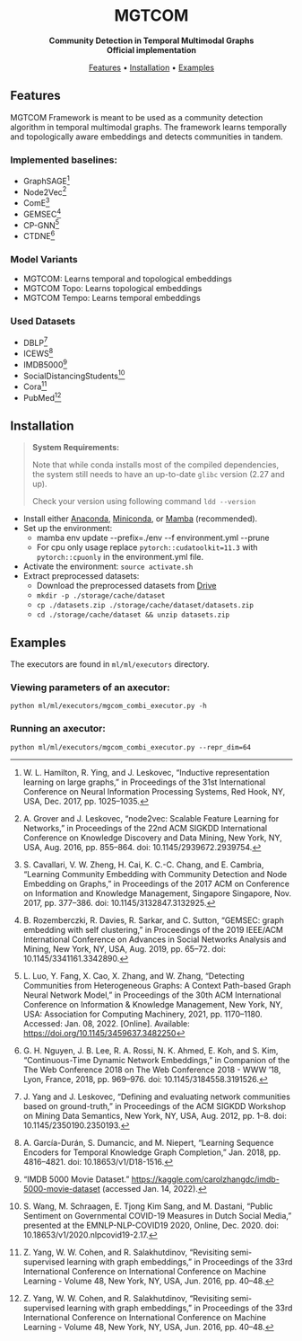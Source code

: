 <!-- markdownlint-disable -->
<div id="top"></div>
<div align="center">
    <h1>MGTCOM</h1>
    <p>
        <b>Community Detection in Temporal
Multimodal Graphs</br>Official implementation</b>
    </p>
</div>
<p align="center">
  <a href="#features">Features</a> •
  <a href="#installation">Installation</a> •
  <a href="#examples">Examples</a>
</p>
<!-- markdownlint-enable -->

## Features
MGTCOM Framework is meant to be used as a community detection algorithm in temporal multimodal graphs.
The framework learns temporally and topologically aware embeddings and detects communities in tandem.

### Implemented baselines:

* GraphSAGE[^1]
* Node2Vec[^2]
* ComE[^3]
* GEMSEC[^4]
* CP-GNN[^5]
* CTDNE[^6]

[^1]: W. L. Hamilton, R. Ying, and J. Leskovec, “Inductive representation learning on large graphs,” in Proceedings of the 31st International Conference on Neural Information Processing Systems, Red Hook, NY, USA, Dec. 2017, pp. 1025–1035.
[^2]: A. Grover and J. Leskovec, “node2vec: Scalable Feature Learning for Networks,” in Proceedings of the 22nd ACM SIGKDD International Conference on Knowledge Discovery and Data Mining, New York, NY, USA, Aug. 2016, pp. 855–864. doi: 10.1145/2939672.2939754.
[^3]: S. Cavallari, V. W. Zheng, H. Cai, K. C.-C. Chang, and E. Cambria, “Learning Community Embedding with Community Detection and Node Embedding on Graphs,” in Proceedings of the 2017 ACM on Conference on Information and Knowledge Management, Singapore Singapore, Nov. 2017, pp. 377–386. doi: 10.1145/3132847.3132925.
[^4]: B. Rozemberczki, R. Davies, R. Sarkar, and C. Sutton, “GEMSEC: graph embedding with self clustering,” in Proceedings of the 2019 IEEE/ACM International Conference on Advances in Social Networks Analysis and Mining, New York, NY, USA, Aug. 2019, pp. 65–72. doi: 10.1145/3341161.3342890.
[^5]: L. Luo, Y. Fang, X. Cao, X. Zhang, and W. Zhang, “Detecting Communities from Heterogeneous Graphs: A Context Path-based Graph Neural Network Model,” in Proceedings of the 30th ACM International Conference on Information & Knowledge Management, New York, NY, USA: Association for Computing Machinery, 2021, pp. 1170–1180. Accessed: Jan. 08, 2022. [Online]. Available: https://doi.org/10.1145/3459637.3482250
[^6]: G. H. Nguyen, J. B. Lee, R. A. Rossi, N. K. Ahmed, E. Koh, and S. Kim, “Continuous-Time Dynamic Network Embeddings,” in Companion of the The Web Conference 2018 on The Web Conference 2018 - WWW ’18, Lyon, France, 2018, pp. 969–976. doi: 10.1145/3184558.3191526.


### Model Variants
* MGTCOM: Learns temporal and topological embeddings
* MGTCOM Topo: Learns topological embeddings
* MGTCOM Tempo: Learns temporal embeddings

### Used Datasets
* DBLP[^7]
* ICEWS[^8]
* IMDB5000[^9]
* SocialDistancingStudents[^10]
* Cora[^11]
* PubMed[^11]

[^7]: J. Yang and J. Leskovec, “Defining and evaluating network communities based on ground-truth,” in Proceedings of the ACM SIGKDD Workshop on Mining Data Semantics, New York, NY, USA, Aug. 2012, pp. 1–8. doi: 10.1145/2350190.2350193.
[^8]: A. García-Durán, S. Dumancic, and M. Niepert, “Learning Sequence Encoders for Temporal Knowledge Graph Completion,” Jan. 2018, pp. 4816–4821. doi: 10.18653/v1/D18-1516.
[^9]: “IMDB 5000 Movie Dataset.” https://kaggle.com/carolzhangdc/imdb-5000-movie-dataset (accessed Jan. 14, 2022).
[^10]: S. Wang, M. Schraagen, E. Tjong Kim Sang, and M. Dastani, “Public Sentiment on Governmental COVID-19 Measures in Dutch Social Media,” presented at the EMNLP-NLP-COVID19 2020, Online, Dec. 2020. doi: 10.18653/v1/2020.nlpcovid19-2.17.
[^11]: Z. Yang, W. W. Cohen, and R. Salakhutdinov, “Revisiting semi-supervised learning with graph embeddings,” in Proceedings of the 33rd International Conference on International Conference on Machine Learning - Volume 48, New York, NY, USA, Jun. 2016, pp. 40–48.


## Installation
> **System Requirements:** 
> 
> Note that while conda installs most of the compiled dependencies, the system still needs to have an up-to-date `glibc` version (2.27 and up). 
> 
> Check your version using following command `ldd --version`

* Install either [Anaconda](https://www.anaconda.com/), [Miniconda](https://conda.io/miniconda.html), or [Mamba](https://mamba.readthedocs.io/en/latest/) (recommended).
* Set up the environment:
  * mamba env update --prefix=./env --f environment.yml --prune
  * For cpu only usage replace `pytorch::cudatoolkit=11.3` with `pytorch::cpuonly` in the environment.yml file.
* Activate the environment: `source activate.sh`
* Extract preprocessed datasets:
  * Download the preprocessed datasets from [Drive](https://drive.google.com/file/d/1zNVf4-1_xT84dzTH86kMN0sw7Mj0iV-z/view?usp=sharing)
  * `mkdir -p ./storage/cache/dataset`
  * `cp ./datasets.zip ./storage/cache/dataset/datasets.zip`
  * `cd ./storage/cache/dataset && unzip datasets.zip`

## Examples
The executors are found in `ml/ml/executors` directory.

### Viewing parameters of an axecutor:
```shell
python ml/ml/executors/mgcom_combi_executor.py -h
```

### Running an axecutor:
```shell
python ml/ml/executors/mgcom_combi_executor.py --repr_dim=64
```